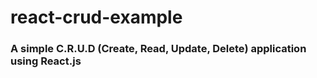 # react-crud-example
### A simple C.R.U.D (Create, Read, Update, Delete) application using React.js 
